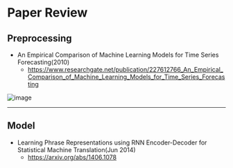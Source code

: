 # Paper Review
## Preprocessing

- An Empirical Comparison of Machine Learning Models for Time Series Forecasting(2010)
  - https://www.researchgate.net/publication/227612766_An_Empirical_Comparison_of_Machine_Learning_Models_for_Time_Series_Forecasting

![image](https://user-images.githubusercontent.com/52376448/92987851-48994c80-f501-11ea-9b1e-d98af0785a33.png)



---

## Model

- Learning Phrase Representations using RNN Encoder-Decoder for Statistical Machine Translation(Jun 2014)
  - https://arxiv.org/abs/1406.1078

